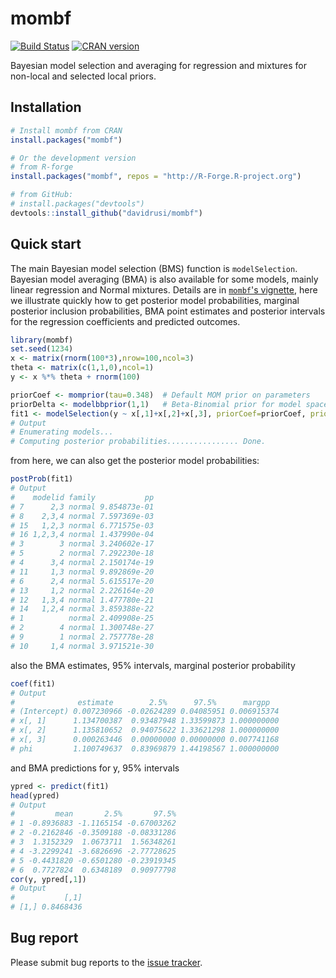 # mombf

[![Build Status](https://travis-ci.org/davidrusi/mombf.svg?branch=master)](https://travis-ci.org/davidrusi/mombf)
<a href="https://cran.r-project.org/web/checks/check_results_mombf.html"><img border="0" src="http://www.r-pkg.org/badges/version/mombf" alt="CRAN version"></a>

Bayesian model selection and averaging for regression and mixtures for non-local and selected local priors.

## Installation

``` r
# Install mombf from CRAN
install.packages("mombf")

# Or the development version
# from R-forge
install.packages("mombf", repos = "http://R-Forge.R-project.org")

# from GitHub:
# install.packages("devtools")
devtools::install_github("davidrusi/mombf")
```

## Quick start

The main Bayesian model selection (BMS) function is `modelSelection`. Bayesian model averaging (BMA)
is also available for some models,
mainly linear regression and Normal mixtures.
Details are in [`mombf`'s vignette](https://CRAN.R-project.org/package=mombf/vignettes/mombf.pdf),
here we illustrate quickly how to get posterior model probabilities,
marginal posterior inclusion probabilities, BMA point estimates and posterior
intervals for the regression coefficients and predicted outcomes.

```r
library(mombf)
set.seed(1234)
x <- matrix(rnorm(100*3),nrow=100,ncol=3)
theta <- matrix(c(1,1,0),ncol=1)
y <- x %*% theta + rnorm(100)

priorCoef <- momprior(tau=0.348)  # Default MOM prior on parameters
priorDelta <- modelbbprior(1,1)   # Beta-Binomial prior for model space
fit1 <- modelSelection(y ~ x[,1]+x[,2]+x[,3], priorCoef=priorCoef, priorDelta=priorDelta)
# Output
# Enumerating models...
# Computing posterior probabilities................ Done.
```

from here, we can also get the posterior model probabilities:

```r
postProb(fit1)
# Output
#    modelid family           pp
# 7      2,3 normal 9.854873e-01
# 8    2,3,4 normal 7.597369e-03
# 15   1,2,3 normal 6.771575e-03
# 16 1,2,3,4 normal 1.437990e-04
# 3        3 normal 3.240602e-17
# 5        2 normal 7.292230e-18
# 4      3,4 normal 2.150174e-19
# 11     1,3 normal 9.892869e-20
# 6      2,4 normal 5.615517e-20
# 13     1,2 normal 2.226164e-20
# 12   1,3,4 normal 1.477780e-21
# 14   1,2,4 normal 3.859388e-22
# 1          normal 2.409908e-25
# 2        4 normal 1.300748e-27
# 9        1 normal 2.757778e-28
# 10     1,4 normal 3.971521e-30
```

also the BMA estimates, 95% intervals, marginal posterior probability

```r
coef(fit1)
# Output
#              estimate        2.5%      97.5%      margpp
# (Intercept) 0.007230966 -0.02624289 0.04085951 0.006915374
# x[, 1]      1.134700387  0.93487948 1.33599873 1.000000000
# x[, 2]      1.135810652  0.94075622 1.33621298 1.000000000
# x[, 3]      0.000263446  0.00000000 0.00000000 0.007741168
# phi         1.100749637  0.83969879 1.44198567 1.000000000
```

and BMA predictions for y, 95% intervals

```r
ypred <- predict(fit1)
head(ypred)
# Output
#         mean       2.5%       97.5%
# 1 -0.8936883 -1.1165154 -0.67003262
# 2 -0.2162846 -0.3509188 -0.08331286
# 3  1.3152329  1.0673711  1.56348261
# 4 -3.2299241 -3.6826696 -2.77728625
# 5 -0.4431820 -0.6501280 -0.23919345
# 6  0.7727824  0.6348189  0.90977798
cor(y, ypred[,1])
# Output
#           [,1]
# [1,] 0.8468436
```

## Bug report

Please submit bug reports to the [issue tracker](https://github.com/davidrusi/mombf/issues).
